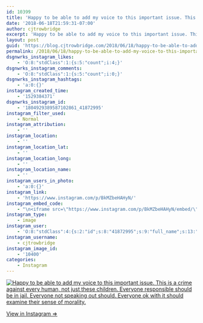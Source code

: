 ```yaml
---
id: 10399
title: 'Happy to be able to add my voice to this important issue. This is a crime against every human, not just these children. Everyone responsible should be in jail. Everyone not speaking out should. Everyone ok with it should examine their sense of morality.'
date: '2018-06-18T21:59:31-07:00'
author: cjtrowbridge
excerpt: 'Happy to be able to add my voice to this important issue. This is a crime against every human, not just these children. Everyone responsible should be in jail. Everyone not speaking out should. Everyone ok with it should examine their sense of morality.'
layout: post
guid: 'https://blog.cjtrowbridge.com/2018/06/18/happy-to-be-able-to-add-my-voice-to-this-important-issue-this-is-a-crime-against-every-human-not-just-these-children-everyone-responsible-should-be-in-jail-everyone-not-speaking-out-should-everyo/'
permalink: /2018/06/18/happy-to-be-able-to-add-my-voice-to-this-important-issue-this-is-a-crime-against-every-human-not-just-these-children-everyone-responsible-should-be-in-jail-everyone-not-speaking-out-should-everyo/
dsgnwrks_instagram_likes:
    - 'O:8:"stdClass":1:{s:5:"count";i:4;}'
dsgnwrks_instagram_comments:
    - 'O:8:"stdClass":1:{s:5:"count";i:0;}'
dsgnwrks_instagram_hashtags:
    - 'a:0:{}'
instagram_created_time:
    - '1529384371'
dsgnwrks_instagram_id:
    - '1804929389587102861_41872995'
instagram_filter_used:
    - Normal
instagram_attribution:
    - ''
instagram_location:
    - ''
instagram_location_lat:
    - ''
instagram_location_long:
    - ''
instagram_location_name:
    - ''
instagram_users_in_photo:
    - 'a:0:{}'
instagram_link:
    - 'https://www.instagram.com/p/BkMZbeHAHyN/'
instagram_embed_code:
    - "\n<iframe src=\"https://www.instagram.com/p/BkMZbeHAHyN/embed/\" width=\"612\" height=\"710\" frameborder=\"0\" scrolling=\"no\" allowtransparency=\"true\" class=\"insta-image-embed\"></iframe>\n"
instagram_type:
    - image
instagram_user:
    - 'O:8:"stdClass":4:{s:2:"id";s:8:"41872995";s:9:"full_name";s:13:"CJ Trowbridge";s:15:"profile_picture";s:141:"https://scontent.cdninstagram.com/vp/016c8659e3e0906fa8fffe1b7e5cfacc/5BB8B91C/t51.2885-19/s150x150/13724650_1188772791164794_142557231_a.jpg";s:8:"username";s:12:"cjtrowbridge";}'
instagram_username:
    - cjtrowbridge
instagram_image_id:
    - '10400'
categories:
    - Instagram
---
```


[![Happy to be able to add my voice to this important issue. This is a crime against every human, not just these children. Everyone responsible should be in jail. Everyone not speaking out should. Everyone ok with it should examine their sense of morality.](https://blog.cjtrowbridge.com/wp-content/uploads/2018/06/1529384371-1-1.jpg)](https://www.instagram.com/p/BkMZbeHAHyN/)

[View in Instagram ⇒](https://www.instagram.com/p/BkMZbeHAHyN/)